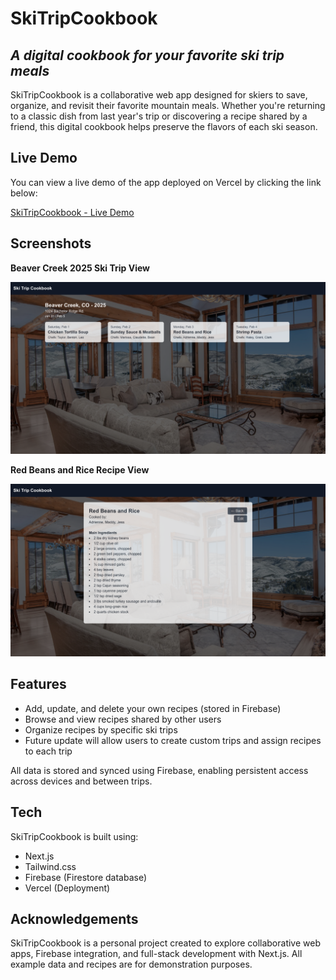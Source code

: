 # SkiTripCookbook
## _A digital cookbook for your favorite ski trip meals_

SkiTripCookbook is a collaborative web app designed for skiers to save, organize, and revisit their favorite mountain meals. Whether you're returning to a classic dish from last year's trip or discovering a recipe shared by a friend, this digital cookbook helps preserve the flavors of each ski season.

## Live Demo

You can view a live demo of the app deployed on Vercel by clicking the link below:

[SkiTripCookbook - Live Demo](https://ski-trip-cookbook.vercel.app/)

## Screenshots

**Beaver Creek 2025 Ski Trip View**

<img src="./assets/screenshots/SkiTripCookbook_Home.png"/>

**Red Beans and Rice Recipe View**

<img src="./assets/screenshots/SkiTripCookbook_Readbeans.png"/>

## Features

- Add, update, and delete your own recipes (stored in Firebase)
- Browse and view recipes shared by other users
- Organize recipes by specific ski trips
- Future update will allow users to create custom trips and assign recipes to each trip

All data is stored and synced using Firebase, enabling persistent access across devices and between trips.

## Tech

SkiTripCookbook is built using:

- Next.js
- Tailwind.css
- Firebase (Firestore database)
- Vercel (Deployment)

## Acknowledgements

SkiTripCookbook is a personal project created to explore collaborative web apps, Firebase integration, and full-stack development with Next.js. All example data and recipes are for demonstration purposes.
